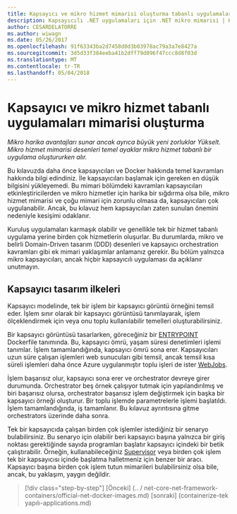 ```yaml
---
title: Kapsayıcı ve mikro hizmet mimarisi oluşturma tabanlı uygulamaları
description: Kapsayıcılı .NET uygulamaları için .NET mikro mimarisi | Kapsayıcı ve mikro hizmet mimarisi oluşturma tabanlı uygulamaları
author: CESARDELATORRE
ms.author: wiwagn
ms.date: 05/26/2017
ms.openlocfilehash: 91f63343ba2d7458d0d3b03978ac79a3a7e8427a
ms.sourcegitcommit: 3d5d33f384eeba41b2dff79d096f47ccc8d8f03d
ms.translationtype: MT
ms.contentlocale: tr-TR
ms.lasthandoff: 05/04/2018
---
```

# <a name="architecting-container--and-microservice-based-applications"></a>Kapsayıcı ve mikro hizmet tabanlı uygulamaları mimarisi oluşturma

*Mikro harika avantajları sunar ancak ayrıca büyük yeni zorluklar Yükselt. Mikro hizmet mimarisi desenleri temel ayaklar mikro hizmet tabanlı bir uygulama oluştururken alır.*

Bu kılavuzda daha önce kapsayıcıları ve Docker hakkında temel kavramları hakkında bilgi edindiniz. İle kapsayıcıları başlamak için gereken en düşük bilgisini yükleyemedi. Bu mimari bölümdeki kavramları kapsayıcıları etkinleştiricilerden ve mikro hizmetler için harika bir sığdırma olsa bile, mikro hizmet mimarisi ve çoğu mimari için zorunlu olmasa da, kapsayıcıları çok uygulanabilir. Ancak, bu kılavuz hem kapsayıcıları zaten sunulan önemini nedeniyle kesişimi odaklanır.

Kuruluş uygulamaları karmaşık olabilir ve genellikle tek bir hizmet tabanlı uygulama yerine birden çok hizmetlerin oluşurlar. Bu durumlarda, mikro ve belirli Domain-Driven tasarım (DDD) desenleri ve kapsayıcı orchestration kavramları gibi ek mimari yaklaşımlar anlamanız gerekir. Bu bölüm yalnızca mikro kapsayıcıları, ancak hiçbir kapsayıcılı uygulaması da açıklanır unutmayın.

## <a name="container-design-principles"></a>Kapsayıcı tasarım ilkeleri

Kapsayıcı modelinde, tek bir işlem bir kapsayıcı görüntü örneğini temsil eder. İşlem sınır olarak bir kapsayıcı görüntüsü tanımlayarak, işlem ölçeklendirmek için veya onu toplu kullanılabilir temelleri oluşturabilirsiniz.

Bir kapsayıcı görüntüsü tasarlarken, göreceğiniz bir [ENTRYPOINT](https://docs.docker.com/engine/reference/builder/) Dockerfile tanımında. Bu, kapsayıcı ömrü, yaşam süresi denetimleri işlemi tanımlar. İşlem tamamlandığında, kapsayıcı ömrü sona erer. Kapsayıcıları uzun süre çalışan işlemleri web sunucuları gibi temsil, ancak temsil kısa süreli işlemleri daha önce Azure uygulanmıştır toplu işleri de ister [WebJobs](https://docs.microsoft.com/azure/app-service-web/websites-webjobs-resources).

İşlem başarısız olur, kapsayıcı sona erer ve orchestrator devreye girer durumunda. Orchestrator beş örnek çalışıyor tutmak için yapılandırılmış ve biri başarısız olursa, orchestrator başarısız işlem değiştirmek için başka bir kapsayıcı örneği oluşturur. Bir toplu işlemde parametrelerle işlemi başlatıldı. İşlem tamamlandığında, iş tamamlanır. Bu kılavuz ayrıntısına gitme orchestrators üzerinde daha sonra.

Tek bir kapsayıcıda çalışan birden çok işlemler istediğiniz bir senaryo bulabilirsiniz. Bu senaryo için olabilir beri kapsayıcı başına yalnızca bir giriş noktası gerektiğinde sayıda programları başlatır kapsayıcı içindeki bir betik çalıştırabilir. Örneğin, kullanabileceğiniz [Supervisor](http://supervisord.org/) veya birden çok işlem tek bir kapsayıcısı içinde başlatma halletmeniz için benzer bir aracı. Kapsayıcı başına birden çok işlem tutun mimarileri bulabilirsiniz olsa bile, ancak, bu yaklaşım, yaygın değildir.


>[!div class="step-by-step"]
[Önceki] (.. / net-core-net-framework-containers/official-net-docker-images.md) [sonraki] (containerize-tek yapılı-applications.md)
